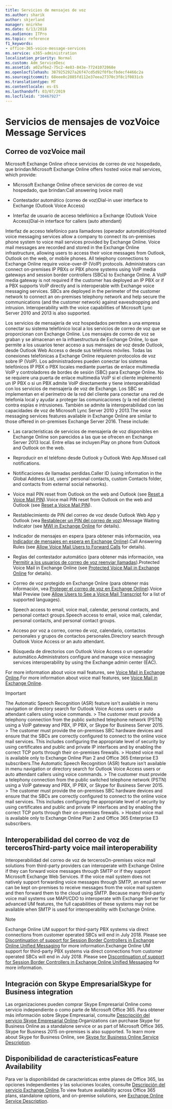 ```yaml
---
title: Servicios de mensajes de voz
ms.author: sharik
author: skjerland
manager: mnirkhe
ms.date: 6/13/2018
ms.audience: ITPro
ms.topic: reference
f1_keywords:
- office-365-voice-message-services
ms.service: o365-administration
localization_priority: Normal
ms.custom: Adm_ServiceDesc
ms.assetid: a02af6e2-75c2-4e83-843e-77241072068e
ms.openlocfilehash: 3879252927a26f47cd5d92f0fbcfbdecf4466c2a
ms.sourcegitcommit: 68eee0c2885fd112e37eea27370c3f8c1f0831cb
ms.translationtype: MT
ms.contentlocale: es-ES
ms.lasthandoff: 03/07/2019
ms.locfileid: "30467927"
---
```

# <a name="voice-message-services"></a><span data-ttu-id="dfbe0-102">Servicios de mensajes de voz</span><span class="sxs-lookup"><span data-stu-id="dfbe0-102">Voice Message Services</span></span>

## <a name="voice-mail"></a><span data-ttu-id="dfbe0-103">Correo de voz</span><span class="sxs-lookup"><span data-stu-id="dfbe0-103">Voice mail</span></span>

<span data-ttu-id="dfbe0-104">Microsoft Exchange Online ofrece servicios de correo de voz hospedado, que brindan:</span><span class="sxs-lookup"><span data-stu-id="dfbe0-104">Microsoft Exchange Online offers hosted voice mail services, which provide:</span></span>
  
- <span data-ttu-id="dfbe0-105">Microsoft Exchange Online ofrece servicios de correo de voz hospedado, que brindan:</span><span class="sxs-lookup"><span data-stu-id="dfbe0-105">Call answering (voice mail)</span></span>
    
- <span data-ttu-id="dfbe0-106">Contestador automático (correo de voz)</span><span class="sxs-lookup"><span data-stu-id="dfbe0-106">Dial-in user interface to Exchange (Outlook Voice Access)</span></span>
    
- <span data-ttu-id="dfbe0-107">Interfaz de usuario de acceso telefónico a Exchange (Outlook Voice Access)</span><span class="sxs-lookup"><span data-stu-id="dfbe0-107">Dial-in interface for callers (auto attendant)</span></span>
    
<span data-ttu-id="dfbe0-p101">Interfaz de acceso telefónico para llamadores (operador automático)</span><span class="sxs-lookup"><span data-stu-id="dfbe0-p101">Hosted voice messaging services allow a company to connect its on-premises phone system to voice mail services provided by Exchange Online. Voice mail messages are recorded and stored in the Exchange Online infrastructure, allowing users to access their voice messages from Outlook, Outlook on the web, or mobile phones. All telephony connections to Exchange Online require voice-over-IP (VoIP) protocols. Administrators can connect on-premises IP PBXs or PBX phone systems using VoIP media gateways and session border controllers (SBCs) to Exchange Online. A VoIP media gateway is not required if the customer has deployed an IP PBX or if a PBX supports VoIP directly and is interoperable with Exchange voice messaging services. SBCs are deployed in the perimeter of the customer network to connect an on-premises telephony network and help secure the communications (and the customer network) against eavesdropping and intrusion. Interoperability with the voice capabilities of Microsoft Lync Server 2010 and 2013 is also supported.</span></span>
  
<span data-ttu-id="dfbe0-p102">Los servicios de mensajería de voz hospedados permiten a una empresa conectar su sistema telefónico local a los servicios de correo de voz que se proporcionan con Exchange Online. Los mensajes de correo de voz se graban y se almacenan en la infraestructura de Exchange Online, lo que permite a los usuarios tener acceso a sus mensajes de voz desde Outlook, desde Outlook Web Access o desde sus teléfonos móviles. Todas las conexiones telefónicas a Exchange Online requieren protocolos de voz sobre IP (VoIP). Los administradores pueden conectar los sistemas telefónicos IP PBX o PBX locales mediante puertas de enlace multimedia VoIP y controladores de bordes de sesión (SBC) para Exchange Online. No se requiere una puerta de enlace multimedia VoIP si el cliente implementó un IP PBX o si un PBX admite VoIP directamente y tiene interoperabilidad con los servicios de mensajería de voz de Exchange. Los SBC se implementan en el perímetro de la red del cliente para conectar una red de telefonía local y ayudar a proteger las comunicaciones (y la red del cliente) contra espías e intrusiones. También se admite la interoperabilidad con las capacidades de voz de Microsoft Lync Server 2010 y 2013.</span><span class="sxs-lookup"><span data-stu-id="dfbe0-p102">The voice messaging services features available in Exchange Online are similar to those offered in on-premises Exchange Server 2016. These include:</span></span>
  
- <span data-ttu-id="dfbe0-117">Las características de servicios de mensajería de voz disponibles en Exchange Online son parecidos a las que se ofrecen en Exchange Server 2013 local. Entre ellas se incluyen:</span><span class="sxs-lookup"><span data-stu-id="dfbe0-117">Play on phone from Outlook and Outlook on the web.</span></span>
    
- <span data-ttu-id="dfbe0-118">Reproducir en el teléfono desde Outlook y Outlook Web App.</span><span class="sxs-lookup"><span data-stu-id="dfbe0-118">Missed call notifications.</span></span>
    
- <span data-ttu-id="dfbe0-119">Notificaciones de llamadas perdidas.</span><span class="sxs-lookup"><span data-stu-id="dfbe0-119">Caller ID (using information in the Global Address List, users' personal contacts, custom Contacts folder, and contacts from external social networks).</span></span>
    
- <span data-ttu-id="dfbe0-120">Voice mail PIN reset from Outlook on the web and Outlook (see [Reset a Voice Mail PIN](https://go.microsoft.com/fwlink/p/?LinkId=286328)).</span><span class="sxs-lookup"><span data-stu-id="dfbe0-120">Voice mail PIN reset from Outlook on the web and Outlook (see [Reset a Voice Mail PIN](https://go.microsoft.com/fwlink/p/?LinkId=286328)).</span></span>
    
- <span data-ttu-id="dfbe0-121">Restablecimiento de PIN del correo de voz desde Outlook Web App y Outlook (vea [Restablecer un PIN del correo de voz](https://go.microsoft.com/fwlink/p/?LinkId=271794)).</span><span class="sxs-lookup"><span data-stu-id="dfbe0-121">Message Waiting Indicator (see [MWI in Exchange Online](https://go.microsoft.com/fwlink/p/?LinkId=271794) for details).</span></span> 
    
- <span data-ttu-id="dfbe0-122">Indicador de mensajes en espera (para obtener más información, vea [Indicador de mensajes en espera en Exchange Online](https://go.microsoft.com/fwlink/p/?LinkId=271795)).</span><span class="sxs-lookup"><span data-stu-id="dfbe0-122">Call Answering Rules (see [Allow Voice Mail Users to Forward Calls](https://go.microsoft.com/fwlink/p/?LinkId=271795) for details).</span></span> 
    
- <span data-ttu-id="dfbe0-123">Reglas del contestador automático (para obtener más información, vea [Permitir a los usuarios de correo de voz reenviar llamadas](https://go.microsoft.com/fwlink/p/?LinkId=271796)).</span><span class="sxs-lookup"><span data-stu-id="dfbe0-123">Protected Voice Mail in Exchange Online (see [Protected Voice Mail in Exchange Online](https://go.microsoft.com/fwlink/p/?LinkId=271796) for details).</span></span> 
    
- <span data-ttu-id="dfbe0-124">Correo de voz protegido en Exchange Online (para obtener más información, vea [Proteger el correo de voz en Exchange Online](https://go.microsoft.com/fwlink/p/?LinkId=271797)).</span><span class="sxs-lookup"><span data-stu-id="dfbe0-124">Voice Mail Preview (see [Allow Users to See a Voice Mail Transcript](https://go.microsoft.com/fwlink/p/?LinkId=271797) for a list of supported languages).</span></span> 
    
- <span data-ttu-id="dfbe0-125">Speech access to email, voice mail, calendar, personal contacts, and personal contact groups.</span><span class="sxs-lookup"><span data-stu-id="dfbe0-125">Speech access to email, voice mail, calendar, personal contacts, and personal contact groups.</span></span>
    
- <span data-ttu-id="dfbe0-126">Acceso por voz a correo, correo de voz, calendario, contactos personales y grupos de contactos personales.</span><span class="sxs-lookup"><span data-stu-id="dfbe0-126">Directory search through Outlook Voice Access or an auto attendant.</span></span>
    
- <span data-ttu-id="dfbe0-127">Búsqueda de directorios con Outlook Voice Access o un operador automático.</span><span class="sxs-lookup"><span data-stu-id="dfbe0-127">Administrators configure and manage voice messaging services interoperability by using the Exchange admin center (EAC).</span></span>
    
<span data-ttu-id="dfbe0-128">For more information about voice mail features, see [Voice Mail in Exchange Online](https://go.microsoft.com/fwlink/p/?LinkId=271798).</span><span class="sxs-lookup"><span data-stu-id="dfbe0-128">For more information about voice mail features, see [Voice Mail in Exchange Online](https://go.microsoft.com/fwlink/p/?LinkId=271798).</span></span>
  
> [!IMPORTANT]
> <span data-ttu-id="dfbe0-p103">The Automatic Speech Recognition (ASR) feature isn't available in menu navigation or directory search for Outlook Voice Access users or auto attendant callers using voice commands. > The customer must provide a telephony connection from the public switched telephone network (PSTN) using a VoIP gateway and PBX, IP PBX, or Skype for Business Server 2015. > The customer must provide the on-premises SBC hardware devices and ensure that the SBCs are correctly configured to connect to the online voice mail services. This includes configuring the appropriate level of security by using certificates and public and private IP interfaces and by enabling the correct TCP ports through their on-premises firewalls. > Hosted voice mail is available only to Exchange Online Plan 2 and Office 365 Enterprise E3 subscribers.</span><span class="sxs-lookup"><span data-stu-id="dfbe0-p103">The Automatic Speech Recognition (ASR) feature isn't available in menu navigation or directory search for Outlook Voice Access users or auto attendant callers using voice commands. > The customer must provide a telephony connection from the public switched telephone network (PSTN) using a VoIP gateway and PBX, IP PBX, or Skype for Business Server 2015. > The customer must provide the on-premises SBC hardware devices and ensure that the SBCs are correctly configured to connect to the online voice mail services. This includes configuring the appropriate level of security by using certificates and public and private IP interfaces and by enabling the correct TCP ports through their on-premises firewalls. > Hosted voice mail is available only to Exchange Online Plan 2 and Office 365 Enterprise E3 subscribers.</span></span> 
  
## <a name="third-party-voice-mail-interoperability"></a><span data-ttu-id="dfbe0-134">Interoperabilidad del correo de voz de terceros</span><span class="sxs-lookup"><span data-stu-id="dfbe0-134">Third-party voice mail interoperability</span></span>

<span data-ttu-id="dfbe0-p104">Interoperabilidad del correo de voz de terceros</span><span class="sxs-lookup"><span data-stu-id="dfbe0-p104">On-premises voice mail solutions from third-party providers can interoperate with Exchange Online if they can forward voice messages through SMTP or if they support Microsoft Exchange Web Services. If the voice mail system does not natively support forwarding voice messages through SMTP, an email server can be kept on-premises to receive messages from the voice mail system and then forward them to the cloud using SMTP. Because many third-party voice mail systems use MAPI/CDO to interoperate with Exchange Server for advanced UM features, the full capabilities of these systems may not be available when SMTP is used for interoperability with Exchange Online.</span></span>
  
> [!NOTE]
> <span data-ttu-id="dfbe0-p105">Exchange Online UM support for third-party PBX systems via direct connections from customer operated SBCs will end in July 2018. Please see [Discontinuation of support for Session Border Controllers in Exchange Online Unified Messaging](https://blogs.technet.microsoft.com/exchange/2017/07/18/discontinuation-of-support-for-session-border-controllers-in-exchange-online-unified-messaging/) for more information.</span><span class="sxs-lookup"><span data-stu-id="dfbe0-p105">Exchange Online UM support for third-party PBX systems via direct connections from customer operated SBCs will end in July 2018. Please see [Discontinuation of support for Session Border Controllers in Exchange Online Unified Messaging](https://blogs.technet.microsoft.com/exchange/2017/07/18/discontinuation-of-support-for-session-border-controllers-in-exchange-online-unified-messaging/) for more information.</span></span> 
  
## <a name="skype-for-business-integration"></a><span data-ttu-id="dfbe0-140">Integración con Skype Empresarial</span><span class="sxs-lookup"><span data-stu-id="dfbe0-140">Skype for Business integration</span></span>

<span data-ttu-id="dfbe0-p106">Las organizaciones pueden comprar Skype Empresarial Online como servicio independiente o como parte de Microsoft Office 365. Para obtener más información sobre Skype Empresarial, consulte [Descripción del servicio Skype Empresarial Online](../skype-for-business-online-service-description/skype-for-business-online-service-description.md).</span><span class="sxs-lookup"><span data-stu-id="dfbe0-p106">Organizations can purchase Skype for Business Online as a standalone service or as part of Microsoft Office 365. Skype for Business 2015 on-premises is also supported. To learn more about Skype for Business Online, see [Skype for Business Online Service Description](../skype-for-business-online-service-description/skype-for-business-online-service-description.md).</span></span>
  
## <a name="feature-availability"></a><span data-ttu-id="dfbe0-144">Disponibilidad de características</span><span class="sxs-lookup"><span data-stu-id="dfbe0-144">Feature Availability</span></span>

<span data-ttu-id="dfbe0-145">Para ver la disponibilidad de características entre planes de Office 365, las opciones independientes y las soluciones locales, consulte [Descripción del servicio Exchange Online](exchange-online-service-description.md).</span><span class="sxs-lookup"><span data-stu-id="dfbe0-145">To view feature availability across Office 365 plans, standalone options, and on-premise solutions, see [Exchange Online Service Description](exchange-online-service-description.md).</span></span>
  

